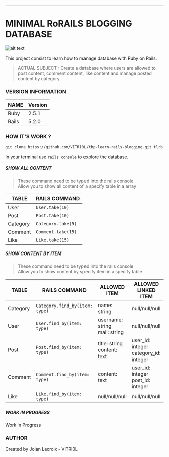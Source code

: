 ***
# MINIMAL RoRAILS BLOGGING DATABASE

![alt text][logo]

[logo]: https://upload.wikimedia.org/wikipedia/commons/thumb/6/62/Ruby_On_Rails_Logo.svg/411px-Ruby_On_Rails_Logo.svg.png "RUBY ON RAILS"

This project consist to learn how to manage database with Ruby on Rails.

> ACTUAL SUBJECT : Create a database where users are allowed to post content, comment content, like content and manage posted content by category.

### VERSION INFORMATION

NAME  | Version
----- | -------
Ruby  | 2.5.1
Rails | 5.2.0

### HOW IT'S WORK ?

`git clone https://github.com/VITRI0L/thp-learn-rails-blogging.git tlrb`

In your terminal use `rails console` to explore the database.

##### SHOW ALL CONTENT
> These command need to be typed into the rails console<br>
> Allow you to show all content of a specify table in a array

TABLE    | RAILS COMMAND       
-------- | ------------------- 
User     | `User.take(10)`     
Post     | `Post.take(10)`     
Category | `Category.take(5)`  
Comment  | `Comment.take(15)`  
Like     | `Like.take(15)`     

##### SHOW CONTENT BY ITEM
> These command need to be typed into the rails console<br>
> Allow you to show content by specify item in a specify table

TABLE    | RAILS COMMAND                  | ALLOWED ITEM                       | ALLOWED LINKED ITEM
-------- | ------------------------------ | ---------------------------------- | -----------------------
Category | `Category.find_by(item: type)` | name: string                       | null/null/null
User     | `User.find_by(item: type)`     | username: string<br> mail: string  | null/null/null
Post     | `Post.find_by(item: type)`     | title: string<br> content: text    | user_id: integer<br> category_id: integer
Comment  | `Comment.find_by(item: type)`  | content: text                      | user_id: integer<br> post_id: integer
Like     | `Like.find_by(item: type)`     | null/null/null                     | null/null/null

##### WORK IN PROGRESS

Work in Progress

### AUTHOR
Created by Jolan Lacroix - VITRI0L
